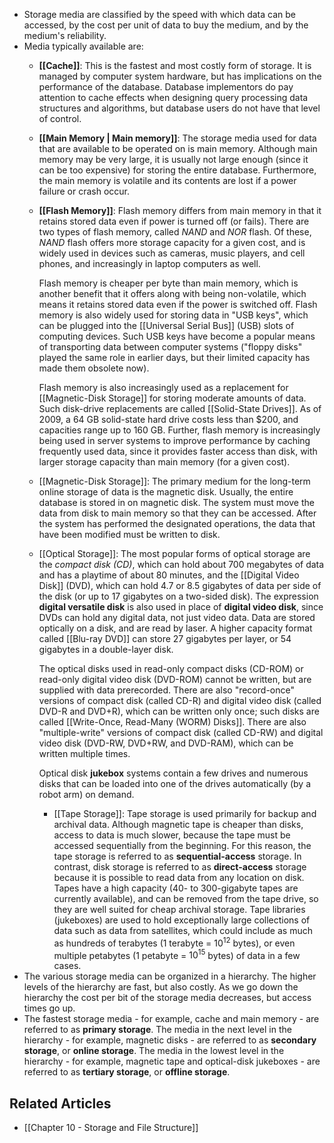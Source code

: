 - Storage media are classified by the speed with which data can be accessed, by the cost per unit of data to buy the medium, and by the medium's reliability.
- Media typically available are:
	- **[[Cache]]**: This is the fastest and most costly form of storage. It is managed by computer system hardware, but has implications on the performance of the database. Database implementors do pay attention to cache effects when designing query processing data structures and algorithms, but database users do not have that level of control.
	- **[[Main Memory | Main memory]]**: The storage media used for data that are available to be operated on is main memory. Although main memory may be very large, it is usually not large enough (since it can be too expensive) for storing the entire database. Furthermore, the main memory is volatile and its contents are lost if a power failure or crash occur.
	- **[[Flash Memory]]**: Flash memory differs from main memory in that it retains stored data even if power is turned off (or fails). There are two types of flash memory, called *NAND* and *NOR* flash. Of these, *NAND* flash offers more storage capacity for a given cost, and is widely used in devices such as cameras, music players, and cell phones, and increasingly in laptop computers as well. 
	  
	  Flash memory is cheaper per byte than main memory, which is another benefit that it offers along with being non-volatile, which means it retains stored data even if the power is switched off. Flash memory is also widely used for storing data in "USB keys", which can be plugged into the [[Universal Serial Bus]] (USB) slots of computing devices. Such USB keys have become a popular means of transporting data between computer systems ("floppy disks" played the same role in earlier days, but their limited capacity has made them obsolete now).
	  
	  Flash memory is also increasingly used as a replacement for [[Magnetic-Disk Storage]] for storing moderate amounts of data. Such disk-drive replacements are called [[Solid-State Drives]]. As of 2009, a 64 GB solid-state hard drive costs less than $200, and capacities range up to 160 GB. Further, flash memory is increasingly being used in server systems to improve performance by caching frequently used data, since it provides faster access than disk, with larger storage capacity than main memory (for a given cost).
	- [[Magnetic-Disk Storage]]: The primary medium for the long-term online storage of data is the magnetic disk. Usually, the entire database is stored in on magnetic disk. The system must move the data from disk to main memory so that they can be accessed. After the system has performed the designated operations, the data that have been modified must be written to disk.
	- [[Optical Storage]]: The most popular forms of optical storage are the *compact disk (CD)*, which can hold about 700 megabytes of data and has a playtime of about 80 minutes, and the [[Digital Video Disk]] (DVD), which can hold 4.7 or 8.5 gigabytes of data per side of the disk (or up to 17 gigabytes on a two-sided disk). The expression **digital versatile disk** is also used in place of **digital video disk**, since DVDs can hold any digital data, not just video data. Data are stored optically on a disk, and are read by laser. A higher capacity format called [[Blu-ray DVD]] can store 27 gigabytes per layer, or 54 gigabytes in a double-layer disk.
	  
	  The optical disks used in read-only compact disks (CD-ROM) or read-only digital video disk (DVD-ROM) cannot be written, but are supplied with data prerecorded. There are also "record-once" versions of compact disk (called CD-R) and digital video disk (called DVD-R and DVD+R), which can be written only once; such disks  are called [[Write-Once, Read-Many (WORM) Disks]]. There are also "multiple-write" versions of compact disk (called CD-RW) and digital video disk (DVD-RW, DVD+RW, and DVD-RAM), which can be written multiple times.
	  
	  Optical disk **jukebox** systems contain a few drives and numerous disks that can be loaded into one of the drives automatically (by a robot arm) on demand.
	  - [[Tape Storage]]: Tape storage is used primarily for backup and archival data. Although magnetic tape is cheaper than disks, access to data is much slower, because the tape must be accessed sequentially from the beginning. For this reason, the tape storage is referred to as **sequential-access** storage. In contrast, disk storage is referred to as **direct-access** storage because it is possible to read data from any location on disk. Tapes have a high capacity (40- to 300-gigabyte tapes are currently available), and can be removed from the tape drive, so they are well suited for cheap archival storage. Tape libraries (jukeboxes) are used to hold exceptionally large collections of data such as data from satellites, which could include as much as hundreds of terabytes (1 terabyte = $10^{12}$ bytes), or even multiple petabytes (1 petabyte = $10^{15}$ bytes) of data in a few cases.  
- The various storage media can be organized in a hierarchy. The higher levels of the hierarchy are fast, but also costly. As we go down the hierarchy the cost per bit of the storage media decreases, but access times go up.
- The fastest storage media - for example, cache and main memory - are referred to as **primary storage**. The media in the next level in the hierarchy - for example, magnetic disks - are referred to as **secondary storage**, or **online storage**. The media in the lowest level in the hierarchy - for example, magnetic tape and optical-disk jukeboxes - are referred to as **tertiary storage**, or **offline storage**.
## Related Articles
- [[Chapter 10 - Storage and File Structure]]

